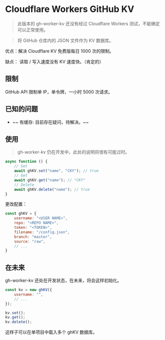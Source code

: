 # Cloudflare Workers GitHub KV

> 此版本的 gh-worker-kv 还没有经过 Cloudflare Workers 测试，不能确定可以正常使用。

> 将 GitHub 仓库内的 JSON 文件作为 KV 数据库。

优点：解决 Cloudflare KV 免费版每日 1000 次的限制。

缺点： 读取 / 写入速度没有 KV 速度快。（肯定的）


## 限制

GitHub API 限制单 IP，单令牌，一小时 5000 次请求。


## 已知的问题

- ~~ 有缓存: 目前存在疑问，待解决。~~


## 使用

> gh-worker-kv 仍在开发中，此处的说明将很有可能过时。

```js
async function () {
    // Set
    await ghKV.set("name", "CKY"); // true
    // Get
    await ghKV.get("name"); // "CKY"
    // Delete
    await ghKV.delete("name"); // true
}
```

更改配置：

```js
const ghKV = {
    username: "<USER NAME>",
    repo: "<REPO NAME>",
    token: "<TOKEN>",
    filename: "/config.json",
    branch: "master",
    source: "raw",
    // ...
}
```

## 在未来

gh-worker-kv 还处在开发状态，在未来，将会这样初始化。

```js
const kv = new ghKV({
    username: "",
    // ...
});

kv.set();
kv.get();
kv.delete();
```

这样子可以在单项目中载入多个 ghKV 数据库。